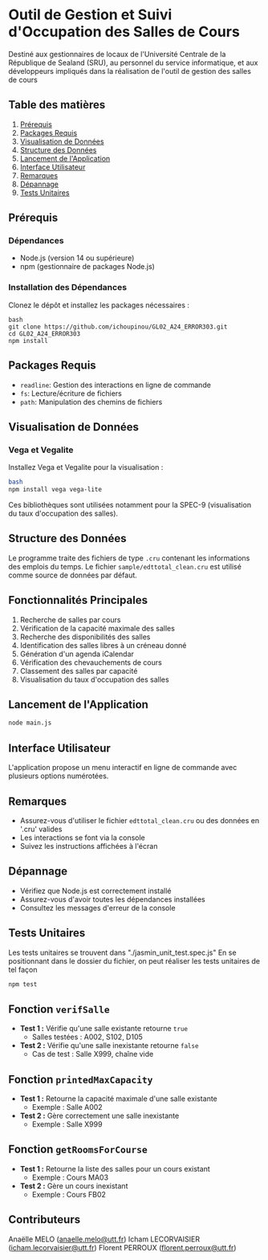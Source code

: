 # Outil de Gestion et Suivi d'Occupation des Salles de Cours
Destiné aux gestionnaires de locaux de l'Université Centrale de la République de Sealand (SRU), au personnel du service informatique, et aux développeurs impliqués dans la réalisation de l'outil de gestion des salles de cours

## Table des matières
1. [Prérequis](#prérequis)
2. [Packages Requis](#packages-requis)
3. [Visualisation de Données](#visualisation-de-données)
4. [Structure des Données](#structure-des-données)
5. [Lancement de l'Application](#lancement-de-lapplication)
6. [Interface Utilisateur](#interface-utilisateur)
7. [Remarques](#remarques)
8. [Dépannage](#dépannage)
9. [Tests Unitaires](#tests-unitaires)

## Prérequis

### Dépendances

- Node.js (version 14 ou supérieure)
- npm (gestionnaire de packages Node.js)

### Installation des Dépendances

Clonez le dépôt et installez les packages nécessaires :

```
bash
git clone https://github.com/ichoupinou/GL02_A24_ERROR303.git
cd GL02_A24_ERROR303
npm install 

```

## Packages Requis

- `readline`: Gestion des interactions en ligne de commande
- `fs`: Lecture/écriture de fichiers
- `path`: Manipulation des chemins de fichiers

## Visualisation de Données

### Vega et Vegalite

Installez Vega et Vegalite pour la visualisation :

```bash
bash
npm install vega vega-lite

```

Ces bibliothèques sont utilisées notamment pour la SPEC-9 (visualisation du taux d'occupation des salles).

## Structure des Données

Le programme traite des fichiers de type `.cru` contenant les informations des emplois du temps. Le fichier `sample/edttotal_clean.cru` est utilisé comme source de données par défaut.

## Fonctionnalités Principales

1. Recherche de salles par cours
2. Vérification de la capacité maximale des salles
3. Recherche des disponibilités des salles
4. Identification des salles libres à un créneau donné
5. Génération d'un agenda iCalendar
6. Vérification des chevauchements de cours
7. Classement des salles par capacité
8. Visualisation du taux d'occupation des salles

## Lancement de l'Application

```bash
node main.js

```

## Interface Utilisateur

L'application propose un menu interactif en ligne de commande avec plusieurs options numérotées.

## Remarques

- Assurez-vous d'utiliser le fichier `edttotal_clean.cru` ou des données en '.cru' valides
- Les interactions se font via la console
- Suivez les instructions affichées à l'écran

## Dépannage

- Vérifiez que Node.js est correctement installé
- Assurez-vous d'avoir toutes les dépendances installées
- Consultez les messages d'erreur de la console

## Tests Unitaires

Les tests unitaires se trouvent dans "./jasmin_unit_test.spec.js"
En se positionnant dans le dossier du fichier, on peut réaliser les tests unitaires de tel façon

```bash
npm test

```

## Fonction `verifSalle`

- **Test 1 :** Vérifie qu'une salle existante retourne `true`
    - Salles testées : A002, S102, D105
- **Test 2 :** Vérifie qu'une salle inexistante retourne `false`
    - Cas de test : Salle X999, chaîne vide

## Fonction `printedMaxCapacity`

- **Test 1 :** Retourne la capacité maximale d'une salle existante
    - Exemple : Salle A002
- **Test 2 :** Gère correctement une salle inexistante
    - Exemple : Salle X999

## Fonction `getRoomsForCourse`

- **Test 1 :** Retourne la liste des salles pour un cours existant
    - Exemple : Cours MA03
- **Test 2 :** Gère un cours inexistant
    - Exemple : Cours FB02

## Contributeurs

Anaëlle MELO (anaelle.melo@utt.fr)
Icham LECORVAISIER (icham.lecorvaisier@utt.fr)
Florent PERROUX (florent.perroux@utt.fr)
